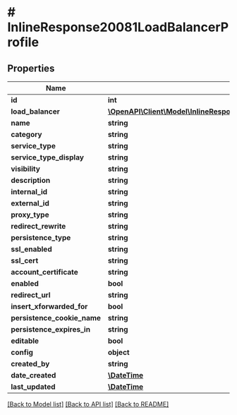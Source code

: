 # # InlineResponse20081LoadBalancerProfile

## Properties

Name | Type | Description | Notes
------------ | ------------- | ------------- | -------------
**id** | **int** |  | [optional]
**load_balancer** | [**\OpenAPI\Client\Model\InlineResponse20079LoadBalancerMonitorLoadBalancer**](InlineResponse20079LoadBalancerMonitorLoadBalancer.md) |  | [optional]
**name** | **string** |  | [optional]
**category** | **string** |  | [optional]
**service_type** | **string** |  | [optional]
**service_type_display** | **string** |  | [optional]
**visibility** | **string** |  | [optional]
**description** | **string** |  | [optional]
**internal_id** | **string** |  | [optional]
**external_id** | **string** |  | [optional]
**proxy_type** | **string** |  | [optional]
**redirect_rewrite** | **string** |  | [optional]
**persistence_type** | **string** |  | [optional]
**ssl_enabled** | **string** |  | [optional]
**ssl_cert** | **string** |  | [optional]
**account_certificate** | **string** |  | [optional]
**enabled** | **bool** |  | [optional]
**redirect_url** | **string** |  | [optional]
**insert_xforwarded_for** | **bool** |  | [optional]
**persistence_cookie_name** | **string** |  | [optional]
**persistence_expires_in** | **string** |  | [optional]
**editable** | **bool** |  | [optional]
**config** | **object** |  | [optional]
**created_by** | **string** |  | [optional]
**date_created** | [**\DateTime**](\DateTime.md) |  | [optional]
**last_updated** | [**\DateTime**](\DateTime.md) |  | [optional]

[[Back to Model list]](../../README.md#models) [[Back to API list]](../../README.md#endpoints) [[Back to README]](../../README.md)
